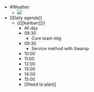 - #Weather
    - ![](https://firebasestorage.googleapis.com/v0/b/firescript-577a2.appspot.com/o/imgs%2Fapp%2FDavidsroam%2FzcjbE0oT3z.png?alt=media&token=6e0f2c9f-b088-4e01-878a-a39385ad6243)
- [[Daily agenda]]
    - {{[[kanban]]}}
        - All day
        - 08:30
            - Core team mtg
        - 09:30
            - Service method with Swarup
        - 10:00
        - 11:00
        - 12:00
        - 13:00
        - 14:00
        - 15:00
        - [[Need to plan]]

